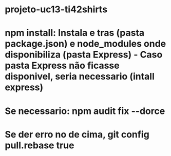 # projeto-uc13-ti42shirts

# npm install: Instala e tras (pasta package.json) e node_modules onde disponibiliza (pasta Express) - Caso pasta Express não ficasse disponivel, seria necessario (intall express) 
# Se necessario: npm audit fix --dorce 
# Se der erro no de cima, git config pull.rebase true